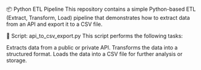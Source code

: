 📦 Python ETL Pipeline
This repository contains a simple Python-based ETL (Extract, Transform, Load) pipeline that demonstrates how to extract data from an API and export it to a CSV file.

📄 Script: api_to_csv_export.py
This script performs the following tasks:

Extracts data from a public or private API.
Transforms the data into a structured format.
Loads the data into a CSV file for further analysis or storage.
